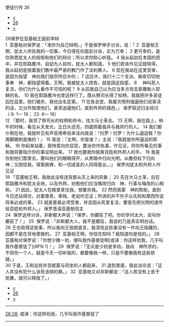 ﻿





 使徒行传 26




* [<](bible/ACT25.md)
* [26](bible/ACT.md)
* [>](bible/ACT27.md)



 
26保罗在亚基帕王面前申辩  
1  亚基帕对保罗说：「准你为自己辩明。」于是保罗伸手分诉，说：「 
2  亚基帕王啊，犹太人所告我的一切事，今日得在你面前分诉，实为万幸； 
3 更可幸的，是你熟悉犹太人的规矩和他们的辩论；所以求你耐心听我。 
4 我从起初在本国的民中，并在耶路撒冷，自幼为人如何，犹太人都知道。 
5 他们若肯作见证就晓得，我从起初是按着我们教中最严紧的教门作了法利赛人。 
6 现在我站在这里受审，是因为指望　神向我们祖宗所应许的； 
7 这应许，我们十二个支派，昼夜切切地事奉　神，都指望得着。王啊，我被犹太人控告，就是因这指望。 
8 　神叫死人复活，你们为什么看作不可信的呢？ 
9 从前我自己以为应当多方攻击拿撒勒人耶稣的名， 
10 我在耶路撒冷也曾这样行了。既从祭司长得了权柄，我就把许多圣徒囚在监里。他们被杀，我也出名定案。 
11 在各会堂，我屡次用刑强逼他们说亵渎的话，又分外恼恨他们，甚至追逼他们，直到外邦的城邑。」 保罗叙述归主经过 （
9·
1—
19；
22·
6—
16）  
12 「那时，我领了祭司长的权柄和命令，往大马士革去。 
13 王啊，我在路上，晌午的时候，看见从天发光，比日头还亮，四面照着我并与我同行的人。 
14 我们都仆倒在地，我就听见有声音用希伯来话向我说：『扫罗！扫罗！为什么逼迫我？你用脚踢刺是难的！』 
15 我说：『主啊，你是谁？』主说：『我就是你所逼迫的耶稣。 
16 你起来站着，我特意向你显现，要派你作执事，作见证，将你所看见的事和我将要指示你的事证明出来。 
17 我也要救你脱离百姓和外邦人的手。 
18 我差你到他们那里去，要叫他们的眼睛得开，从黑暗中归向光明，从撒但权下归向　神；又因信我，得蒙赦罪，和一切成圣的人同得基业。』」 保罗向犹太和外邦人作见证  
19 「亚基帕王啊，我故此没有违背那从天上来的异象； 
20 先在大马士革，后在耶路撒冷和犹太全地，以及外邦，劝勉他们应当悔改归向　神，行事与悔改的心相称。 
21 因此，犹太人在殿里拿住我，想要杀我。 
22 然而我蒙　神的帮助，直到今日还站得住，对着尊贵、卑贱、老幼作见证；所讲的并不外乎众先知和摩西所说将来必成的事， 
23 就是基督必须受害，并且因从死里复活，要首先把光明的道传给百姓和外邦人。」 保罗恳请亚基帕信主  
24  保罗这样分诉，非斯都大声说：「保罗，你癫狂了吧。你的学问太大，反叫你癫狂了！」 
25  保罗说：「非斯都大人，我不是癫狂，我说的乃是真实明白话。 
26 王也晓得这些事，所以我向王放胆直言，我深信这些事没有一件向王隐藏的，因都不是在背地里做的。 
27  亚基帕王啊，你信先知吗？我知道你是信的。」 
28  亚基帕对保罗说：「你想少微一劝，便叫我作基督徒啊[或译：你这样劝我，几乎叫我作基督徒了](#FN
1)！」 
29  保罗说：「无论是少劝是多劝，我向　神所求的，不但你一个人，就是今天一切听我的，都要像我一样，只是不要像我有这些锁链。」  
30 于是，王和巡抚并百妮基与同坐的人都起来， 
31 退到里面，彼此谈论说：「这人并没有犯什么该死该绑的罪。」 
32  亚基帕又对非斯都说：「这人若没有上告于凯撒，就可以释放了。」 
* [<](bible/ACT25.md)
* [26](bible/ACT.md)
* [>](bible/ACT27.md)





---


[26:28:](#V28)
或译：你这样劝我，几乎叫我作基督徒了




---









